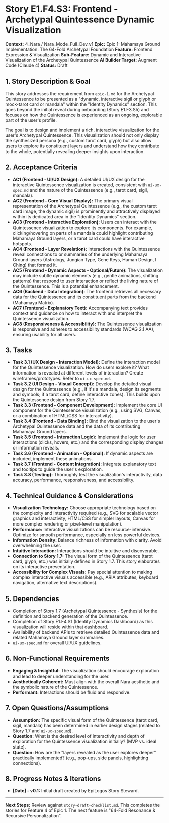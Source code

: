 # Story E1.F4.S3: Frontend - Archetypal Quintessence Dynamic Visualization

**Context:** 4_Nara / Nara_Mode_Full_Dev_v1
**Epic:** Epic 1: Mahamaya Ground Implementation: The 64-Fold Archetypal Foundation
**Feature:** Frontend Expression & Visualization
**Sub-Feature:** Dynamic and Interactive Visualization of the Archetypal Quintessence
**AI Builder Target:** Augment Code (Claude 4)
**Status:** Draft

## 1. Story Description & Goal

This story addresses the requirement from `epic-1.md` for the Archetypal Quintessence to be presented as a "dynamic, interactive sigil or glyph or mock-tarot card or mandala" within the "Identity Dynamics" section. This goes beyond the initial reveal during onboarding (Story E1.F3.S5) and focuses on how the Quintessence is experienced as an ongoing, explorable part of the user's profile.

The goal is to design and implement a rich, interactive visualization for the user's Archetypal Quintessence. This visualization should not only display the synthesized persona (e.g., custom tarot card, glyph) but also allow users to explore its constituent layers and understand how they contribute to the whole, potentially revealing deeper insights upon interaction.

## 2. Acceptance Criteria

*   **AC1 (Frontend - UI/UX Design):** A detailed UI/UX design for the interactive Quintessence visualization is created, consistent with `ui-ux-spec.md` and the nature of the Quintessence (e.g., tarot card, sigil, mandala).
*   **AC2 (Frontend - Core Visual Display):** The primary visual representation of the Archetypal Quintessence (e.g., the custom tarot card image, the dynamic sigil) is prominently and attractively displayed within its dedicated area in the "Identity Dynamics" section.
*   **AC3 (Frontend - Interactive Exploration):** Users can interact with the Quintessence visualization to explore its components. For example, clicking/hovering on parts of a mandala could highlight contributing Mahamaya Ground layers, or a tarot card could have interactive hotspots.
*   **AC4 (Frontend - Layer Revelation):** Interactions with the Quintessence reveal connections to or summaries of the underlying Mahamaya Ground layers (Astrology, Jungian Type, Gene Keys, Human Design, I Ching) that formed it.
*   **AC5 (Frontend - Dynamic Aspects - Optional/Future):** The visualization may include subtle dynamic elements (e.g., gentle animations, shifting patterns) that respond to user interaction or reflect the living nature of the Quintessence. This is a potential enhancement.
*   **AC6 (Backend - Data Integration):** The frontend retrieves all necessary data for the Quintessence and its constituent parts from the backend (Mahamaya Matrix).
*   **AC7 (Frontend - Explanatory Text):** Accompanying text provides context and guidance on how to interact with and interpret the Quintessence visualization.
*   **AC8 (Responsiveness & Accessibility):** The Quintessence visualization is responsive and adheres to accessibility standards (WCAG 2.1 AA), ensuring usability for all users.

## 3. Tasks

*   **Task 3.1 (UX Design - Interaction Model):** Define the interaction model for the Quintessence visualization. How do users explore it? What information is revealed at different levels of interaction? Create wireframes/prototypes. Refer to `ui-ux-spec.md`.
*   **Task 3.2 (UI Design - Visual Concept):** Develop the detailed visual design for the Quintessence (e.g., if it's a mandala, design its segments and symbols; if a tarot card, define interactive zones). This builds upon the Quintessence design from Story 1.7.
*   **Task 3.3 (Frontend - Component Development):** Implement the core UI component for the Quintessence visualization (e.g., using SVG, Canvas, or a combination of HTML/CSS for interactivity).
*   **Task 3.4 (Frontend - Data Binding):** Bind the visualization to the user's Archetypal Quintessence data and the data of its contributing Mahamaya Ground layers.
*   **Task 3.5 (Frontend - Interaction Logic):** Implement the logic for user interactions (clicks, hovers, etc.) and the corresponding display changes or information reveals.
*   **Task 3.6 (Frontend - Animation - Optional):** If dynamic aspects are included, implement these animations.
*   **Task 3.7 (Frontend - Content Integration):** Integrate explanatory text and tooltips to guide the user's exploration.
*   **Task 3.8 (Testing):** Thoroughly test the visualization's interactivity, data accuracy, performance, responsiveness, and accessibility.

## 4. Technical Guidance & Considerations

*   **Visualization Technology:** Choose appropriate technology based on the complexity and interactivity required (e.g., SVG for scalable vector graphics and interactivity, HTML/CSS for simpler layouts, Canvas for more complex rendering or pixel-level manipulation).
*   **Performance:** Interactive visualizations can be resource-intensive. Optimize for smooth performance, especially on less powerful devices.
*   **Information Density:** Balance richness of information with clarity. Avoid overwhelming the user.
*   **Intuitive Interaction:** Interactions should be intuitive and discoverable.
*   **Connection to Story 1.7:** The visual form of the Quintessence (tarot card, glyph, etc.) was initially defined in Story 1.7. This story elaborates on its interactive presentation.
*   **Accessibility for Complex Visuals:** Pay special attention to making complex interactive visuals accessible (e.g., ARIA attributes, keyboard navigation, alternative text descriptions).

## 5. Dependencies

*   Completion of Story 1.7 (Archetypal Quintessence - Synthesis) for the definition and backend generation of the Quintessence.
*   Completion of Story E1.F4.S1 (Identity Dynamics Dashboard) as this visualization will reside within that dashboard.
*   Availability of backend APIs to retrieve detailed Quintessence data and related Mahamaya Ground layer summaries.
*   `ui-ux-spec.md` for overall UI/UX guidelines.

## 6. Non-Functional Requirements

*   **Engaging & Insightful:** The visualization should encourage exploration and lead to deeper understanding for the user.
*   **Aesthetically Coherent:** Must align with the overall Nara aesthetic and the symbolic nature of the Quintessence.
*   **Performant:** Interactions should be fluid and responsive.

## 7. Open Questions/Assumptions

*   **Assumption:** The specific visual form of the Quintessence (tarot card, sigil, mandala) has been determined in earlier design stages (related to Story 1.7 and `ui-ux-spec.md`).
*   **Question:** What is the desired level of interactivity and depth of exploration for the Quintessence visualization initially? (MVP vs. ideal state).
*   **Question:** How are the "layers revealed as the user explores deeper" practically implemented? (e.g., pop-ups, side panels, highlighting connections).

## 8. Progress Notes & Iterations

*   **[Date] - v0.1:** Initial draft created by EpiLogos Story Steward.

---
**Next Steps:** Review against `story-draft-checklist.md`. This completes the stories for Feature 4 of Epic 1. The next feature is "64-Fold Resonance & Recursive Personalization".